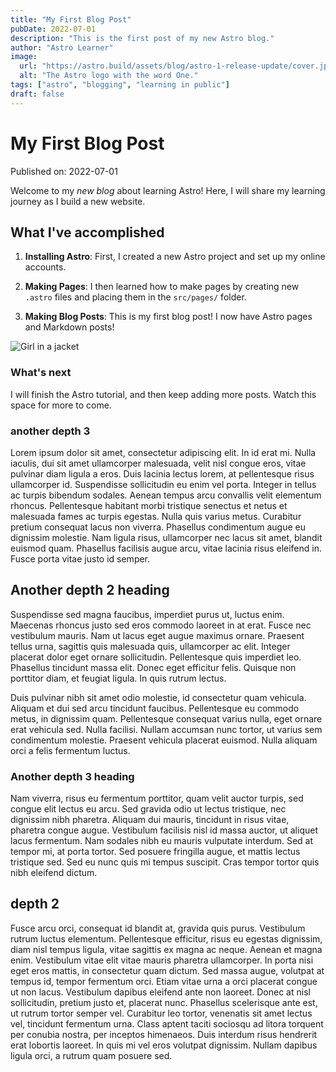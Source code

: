 ```yaml
---
title: "My First Blog Post"
pubDate: 2022-07-01
description: "This is the first post of my new Astro blog."
author: "Astro Learner"
image:
  url: "https://astro.build/assets/blog/astro-1-release-update/cover.jpeg"
  alt: "The Astro logo with the word One."
tags: ["astro", "blogging", "learning in public"]
draft: false
---
```


# My First Blog Post

Published on: 2022-07-01

Welcome to my _new blog_ about learning Astro! Here, I will share my learning journey as I build a new website.

## What I've accomplished

1. **Installing Astro**: First, I created a new Astro project and set up my online accounts.

2. **Making Pages**: I then learned how to make pages by creating new `.astro` files and placing them in the `src/pages/` folder.

3. **Making Blog Posts**: This is my first blog post! I now have Astro pages and Markdown posts!

<div class="blog-image-container"><img class="blog-image" src="https://upload.wikimedia.org/wikipedia/commons/b/b6/Image_created_with_a_mobile_phone.png" alt="Girl in a jacket"></div>

### What's next

I will finish the Astro tutorial, and then keep adding more posts. Watch this space for more to come.

### another depth 3
Lorem ipsum dolor sit amet, consectetur adipiscing elit. In id erat mi. Nulla iaculis, dui sit amet ullamcorper malesuada, velit nisl congue eros, vitae pulvinar diam ligula a eros. Duis lacinia lectus lorem, at pellentesque risus ullamcorper id. Suspendisse sollicitudin eu enim vel porta. Integer in tellus ac turpis bibendum sodales. Aenean tempus arcu convallis velit elementum rhoncus. Pellentesque habitant morbi tristique senectus et netus et malesuada fames ac turpis egestas. Nulla quis varius metus. Curabitur pretium consequat lacus non viverra. Phasellus condimentum augue eu dignissim molestie. Nam ligula risus, ullamcorper nec lacus sit amet, blandit euismod quam. Phasellus facilisis augue arcu, vitae lacinia risus eleifend in. Fusce porta vitae justo id semper.

## Another depth 2 heading

Suspendisse sed magna faucibus, imperdiet purus ut, luctus enim. Maecenas rhoncus justo sed eros commodo laoreet in at erat. Fusce nec vestibulum mauris. Nam ut lacus eget augue maximus ornare. Praesent tellus urna, sagittis quis malesuada quis, ullamcorper ac elit. Integer placerat dolor eget ornare sollicitudin. Pellentesque quis imperdiet leo. Phasellus tincidunt massa elit. Donec eget efficitur felis. Quisque non porttitor diam, et feugiat ligula. In quis rutrum lectus.

Duis pulvinar nibh sit amet odio molestie, id consectetur quam vehicula. Aliquam et dui sed arcu tincidunt faucibus. Pellentesque eu commodo metus, in dignissim quam. Pellentesque consequat varius nulla, eget ornare erat vehicula sed. Nulla facilisi. Nullam accumsan nunc tortor, ut varius sem condimentum molestie. Praesent vehicula placerat euismod. Nulla aliquam orci a felis fermentum luctus.

### Another depth 3 heading

Nam viverra, risus eu fermentum porttitor, quam velit auctor turpis, sed congue elit lectus eu arcu. Sed gravida odio ut lectus tristique, nec dignissim nibh pharetra. Aliquam dui mauris, tincidunt in risus vitae, pharetra congue augue. Vestibulum facilisis nisl id massa auctor, ut aliquet lacus fermentum. Nam sodales nibh eu mauris vulputate interdum. Sed at tempor mi, at porta tortor. Sed posuere fringilla augue, et mattis lectus tristique sed. Sed eu nunc quis mi tempus suscipit. Cras tempor tortor quis nibh eleifend dictum.

## depth 2
Fusce arcu orci, consequat id blandit at, gravida quis purus. Vestibulum rutrum luctus elementum. Pellentesque efficitur, risus eu egestas dignissim, diam nisl tempus ligula, vitae sagittis ex magna ac neque. Aenean et magna enim. Vestibulum vitae elit vitae mauris pharetra ullamcorper. In porta nisi eget eros mattis, in consectetur quam dictum. Sed massa augue, volutpat at tempus id, tempor fermentum orci. Etiam vitae urna a orci placerat congue ut non lacus. Vestibulum dapibus eleifend ante non laoreet. Donec at nisl sollicitudin, pretium justo et, placerat nunc. Phasellus scelerisque ante est, ut rutrum tortor semper vel. Curabitur leo tortor, venenatis sit amet lectus vel, tincidunt fermentum urna. Class aptent taciti sociosqu ad litora torquent per conubia nostra, per inceptos himenaeos. Duis interdum risus hendrerit erat lobortis laoreet. In quis mi vel eros volutpat dignissim. Nullam dapibus ligula orci, a rutrum quam posuere sed.
